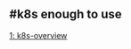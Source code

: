 ## #k8s enough to use

[1: k8s-overview](https://github.com/nbthanh98/study/blob/master/learn-k8s/1.k8s-overview/K8S_OVERVIEW.md)